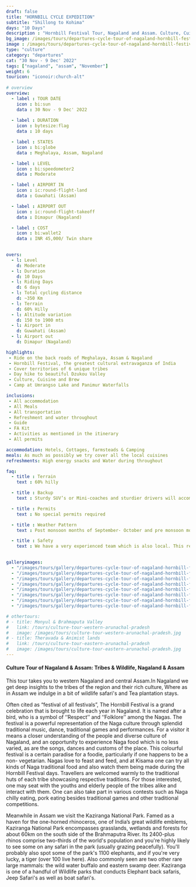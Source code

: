 ```yaml
---
draft: false 
title: "HORNBILL CYCLE EXPEDITION"
subtitle: "Shillong to Kohima"
days: "10 Days"
description : "Hornbill Festival Tour, Nagaland and Assam. Culture, Cuisine and Wildlife of Assam and Nagaland"
bg_image: /images/tours/departures-cycle-tour-of-nagaland-hornbill-festival.jpg 
image : /images/tours/departures-cycle-tour-of-nagaland-hornbill-festival.jpg 
type: "culture"
category: "departures"
cat: "30 Nov - 9 Dec' 2022"
tags: ["nagaland", "assam", "November"]
weight: 6
touricon: "iconoir:church-alt"
 
# overview
overview:
  - label : TOUR DATE
    icon : bi:sun
    data : 30 Nov - 9 Dec' 2022
    
  - label : DURATION
    icon : bytesize:flag
    data : 10 days

  - label : STATES
    icon : bi:globe
    data : Meghalaya, Assam, Nagaland

  - label : LEVEL
    icon : bi:speedometer2
    data : Moderate  

  - label : AIRPORT IN
    icon : ic:round-flight-land
    data : Guwahati (Assam)

  - label : AIRPORT OUT
    icon : ic:round-flight-takeoff
    data : Dimapur (Nagaland)

  - label : COST
    icon : bi:wallet2
    data : INR 45,000/ Twin share
 

overs:
  - l: Level 
    d: Moderate
  - l: Duration
    d: 10 Days
  - l: Riding Days 
    d: 6 days
  - l: Total cycling distance 
    d: ~350 Km
  - l: Terrain
    d: 60% Hilly
  - l: Altitude variation 
    d: 150 to 1900 mts
  - l: Airport in
    d: Guwahati (Assam)
  - l: Airport out
    d: Dimapur (Nagaland)

highlights:
 - Ride on the back roads of Meghalaya, Assam & Nagaland
 - Hornbill Festival, the greatest cultural extravaganza of India
 - Cover territories of 6 unique tribes
 - Day hike to beautiful Dzukou Valley
 - Culture, Cuisine and Brew
 - Camp at Umrangso Lake and Panimur Waterfalls

inclusions:
 - All accommodation
 - All Meals
 - All transportation
 - Refreshment and water throughout
 - Guide 
 - FA Kit
 - Activities as mentioned in the itinerary
 - All permits

accommodation: Hotels, Cottages, farmsteads & Camping
meals: As much as possibly we try cover all the local cuisines
refreshments: High energy snacks and Water during throughout

faq:
  - title : Terrain
    text : 60% hilly 

  - title : Backup
    text : Sturdy SUV’s or Mini-coaches and sturdier drivers will accompany you on every trip. These vehicles are along right from your airport pick up to your drop back to the airport.

  - title : Permits
    text : No special permits required

  - title : Weather Pattern
    text : Post monsoon months of September- October and pre monsoon months of March-April are very pleasant with blue skies and a fair days. Peak winters are from November to February with the mercury coming down below 10 C, in the evenings, however the days are still favourable for cycling.

  - title : Safety 
    text : We have a very experienced team which is also local. This reflects in the overall safety of our tours. Rest assured your guides know where extra attention is required and when. All our routes are well known to us, we know where the nearest medical facilities are, we know whom to contact if in case of an emergency, we know all the alternate routes in case of road blockages. We have CASEVAC protocols in place to streamline the process in case of emergencies. You can rest easy knowing that in the outdoors in general and this region in particular you are in safe hands with us.
  

galleryimages:
  - "/images/tours/gallery/departures-cycle-tour-of-nagaland-hornbill-festival/departures-cycle-tour-of-nagaland-hornbill-festival1.jpg"
  - "/images/tours/gallery/departures-cycle-tour-of-nagaland-hornbill-festival/departures-cycle-tour-of-nagaland-hornbill-festival2.jpg"
  - "/images/tours/gallery/departures-cycle-tour-of-nagaland-hornbill-festival/departures-cycle-tour-of-nagaland-hornbill-festival3.jpg"
  - "/images/tours/gallery/departures-cycle-tour-of-nagaland-hornbill-festival/departures-cycle-tour-of-nagaland-hornbill-festival4.jpg"
  - "/images/tours/gallery/departures-cycle-tour-of-nagaland-hornbill-festival/departures-cycle-tour-of-nagaland-hornbill-festival5.jpg"
  - "/images/tours/gallery/departures-cycle-tour-of-nagaland-hornbill-festival/departures-cycle-tour-of-nagaland-hornbill-festival6.jpg"
  - "/images/tours/gallery/departures-cycle-tour-of-nagaland-hornbill-festival/departures-cycle-tour-of-nagaland-hornbill-festival7.jpg"
  - "/images/tours/gallery/departures-cycle-tour-of-nagaland-hornbill-festival/departures-cycle-tour-of-nagaland-hornbill-festival8.jpg"

# othertours:
# - title: Monyul & Brahmaputa Valley 
#   link: /tours/culture-tour-western-arunachal-pradesh
#   image: /images/tours/culture-tour-western-arunachal-pradesh.jpg
# - title: Theravada & Animist lands 
#   link: /tours/culture-tour-eastern-arunachal-pradesh
#   image: /images/tours/culture-tour-eastern-arunachal-pradesh.jpg 
---
```

 
#### Culture Tour of Nagaland & Assam: Tribes & Wildlife, Nagaland & Assam
This tour takes you to western Nagaland and central Assam.In Nagaland we get deep insights to the tribes of the region and their rich culture, Where as in Assam we indulge in a bit of wildlife safari's and Tea plantation stays.

 Often cited as “festival of all festivals”, The Hornbill Festival is a grand celebration that is brought to life each year in Nagaland. It is named after a bird, who is a symbol of ‘‘Respect’’ and ‘‘Folklore’’ among the Nagas. The festival is a powerful representation of the Naga culture through splendid traditional music, dance, traditional games and performances. For a  visitor it means a closer understanding of the people and diverse culture of Nagaland, and an opportunity to experience Naga food which is no less varied, as are the songs, dances and customs of the place. This colourful festival is a certain paradise for a foodie, particularly if one happens to be a non- vegetarian. Nagas love to feast and feed, and at Kisama one can try all kinds of Naga traditional food and also watch them being made during the Hornbill Festival days. Travellers are welcomed warmly to the traditional huts of each tribe showcasing respective traditions. For those interested, one may seat with the youths and elderly people of the tribes alike and interact with them. One can also take part in various contests such as Naga chilly eating, pork eating besides traditional games and other traditional competitions.

 Meanwhile in Assam we visit the Kaziranga National Park. Famed as a haven for the one-horned rhinoceros, one of India’s great wildlife emblems, Kaziranga National Park encompasses grasslands, wetlands and forests for about 60km on the south side of the Brahmaputra River. Its 2400-plus rhinos comprise two-thirds of the world's population and you're highly likely to see some on any safari in the park (usually grazing peacefully). You'll probably also spot some of the park's 1100 elephants, and if you're very lucky, a tiger (over 100 live here). Also commonly seen are two other rare large mammals: the wild water buffalo and eastern swamp deer. Kaziranga is one of a handful of Wildlife parks that conducts Elephant back safaris, Jeep Safari's as well as boat safari's.